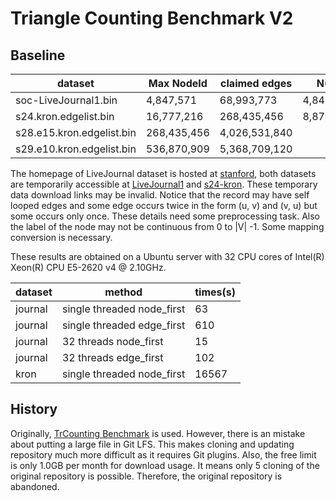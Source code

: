 # Triangle Counting Benchmark V2
## Baseline

| dataset                   | Max NodeId  | claimed edges | N(V)      | N(E)          | N(T)              |
| ------------------------- | ----------- | ------------- | --------- |-------------- | ----------------- |
| soc-LiveJournal1.bin      | 4,847,571   | 68,993,773    | 4,847,571 | 42,851,237    | 285,730,264       |
| s24.kron.edgelist.bin     | 16,777,216  | 268,435,456   | 8,871,830 | 260,379,850   | 10,286,638,314    |
| s28.e15.kron.edgelist.bin | 268,435,456 | 4,026,531,840 |           | 3,973,862,397 | 199,196,078,202   |
| s29.e10.kron.edgelist.bin | 536,870,909 | 5,368,709,120 |           | 5,333,466,522 | 164,015,236,714   |

The homepage of LiveJournal dataset is hosted at [stanford](https://snap.stanford.edu/data/soc-LiveJournal1.html), both datasets are temporarily accessible at [LiveJournal1](http://datafountain.int-yt.com/BDCI2019/FeiMa/soc-LiveJournal1.bin) and [s24-kron](http://datafountain.int-yt.com/BDCI2019/FeiMa/s24.kron.edgelist.bin). These temporary data download links may be invalid. Notice that the record may have self looped edges and some edge occurs twice in the form (u, v) and (v, u) but some occurs only once. These details need some preprocessing task. Also the label of the node may not be continuous from 0 to |V| -1. Some mapping conversion is necessary.

These results are obtained on a Ubuntu server with 32 CPU cores of Intel(R) Xeon(R) CPU E5-2620 v4 @ 2.10GHz.

| dataset | method                     | times(s) |
| ------- | -------------------------- | -------- |
| journal | single threaded node_first | 63       |
| journal | single threaded edge_first | 610      |
| journal | 32 threads node_first      | 15       |
| journal | 32 threads edge_first      | 102      |
| kron    | single threaded node_first | 16567    |

## History

Originally, [TrCounting Benchmark](https://github.com/zhaofeng-shu33/triangle_counting_benchmark) is used.
However, there is an mistake about putting a large file in Git LFS. This makes cloning and updating 
repository much more difficult as it requires Git plugins. Also, the free limit is only 1.0GB per month for download 
usage. It means only 5 cloning of the original repository is possible. Therefore, the original repository is abandoned.


